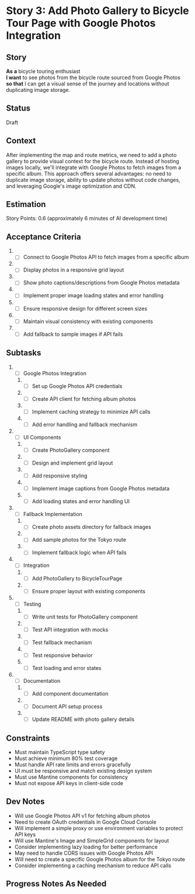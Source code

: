 # Story 3: Add Photo Gallery to Bicycle Tour Page with Google Photos Integration

## Story

**As a** bicycle touring enthusiast\
**I want** to see photos from the bicycle route sourced from Google Photos\
**so that** I can get a visual sense of the journey and locations without duplicating image storage.

## Status

Draft

## Context

After implementing the map and route metrics, we need to add a photo gallery to provide visual context for the bicycle route. Instead of hosting images locally, we'll integrate with Google Photos to fetch images from a specific album. This approach offers several advantages: no need to duplicate image storage, ability to update photos without code changes, and leveraging Google's image optimization and CDN.

## Estimation

Story Points: 0.6 (approximately 6 minutes of AI development time)

## Acceptance Criteria

1. - [ ] Connect to Google Photos API to fetch images from a specific album
2. - [ ] Display photos in a responsive grid layout
3. - [ ] Show photo captions/descriptions from Google Photos metadata
4. - [ ] Implement proper image loading states and error handling
5. - [ ] Ensure responsive design for different screen sizes
6. - [ ] Maintain visual consistency with existing components
7. - [ ] Add fallback to sample images if API fails

## Subtasks

1. - [ ] Google Photos Integration
   1. - [ ] Set up Google Photos API credentials
   2. - [ ] Create API client for fetching album photos
   3. - [ ] Implement caching strategy to minimize API calls
   4. - [ ] Add error handling and fallback mechanism
2. - [ ] UI Components
   1. - [ ] Create PhotoGallery component
   2. - [ ] Design and implement grid layout
   3. - [ ] Add responsive styling
   4. - [ ] Implement image captions from Google Photos metadata
   5. - [ ] Add loading states and error handling UI
3. - [ ] Fallback Implementation
   1. - [ ] Create photo assets directory for fallback images
   2. - [ ] Add sample photos for the Tokyo route
   3. - [ ] Implement fallback logic when API fails
4. - [ ] Integration
   1. - [ ] Add PhotoGallery to BicycleTourPage
   2. - [ ] Ensure proper layout with existing components
5. - [ ] Testing
   1. - [ ] Write unit tests for PhotoGallery component
   2. - [ ] Test API integration with mocks
   3. - [ ] Test fallback mechanism
   4. - [ ] Test responsive behavior
   5. - [ ] Test loading and error states
6. - [ ] Documentation
   1. - [ ] Add component documentation
   2. - [ ] Document API setup process
   3. - [ ] Update README with photo gallery details

## Constraints

- Must maintain TypeScript type safety
- Must achieve minimum 80% test coverage
- Must handle API rate limits and errors gracefully
- UI must be responsive and match existing design system
- Must use Mantine components for consistency
- Must not expose API keys in client-side code

## Dev Notes

- Will use Google Photos API v1 for fetching album photos
- Need to create OAuth credentials in Google Cloud Console
- Will implement a simple proxy or use environment variables to protect API keys
- Will use Mantine's Image and SimpleGrid components for layout
- Consider implementing lazy loading for better performance
- May need to handle CORS issues with Google Photos API
- Will need to create a specific Google Photos album for the Tokyo route
- Consider implementing a caching mechanism to reduce API calls

## Progress Notes As Needed
